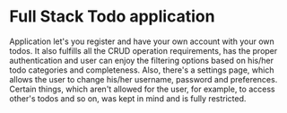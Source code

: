 # Full Stack Todo application 

Application let's you register and have your own account with your own todos. 
It also fulfills all the CRUD operation requirements, has the proper authentication and user can enjoy the filtering options based on his/her todo categories and completeness.
Also, there's a settings page, which allows the user to change his/her username, password and preferences.
Certain things, which aren't allowed for the user, for example, to access other's todos and so on, was kept in mind and is fully restricted.
